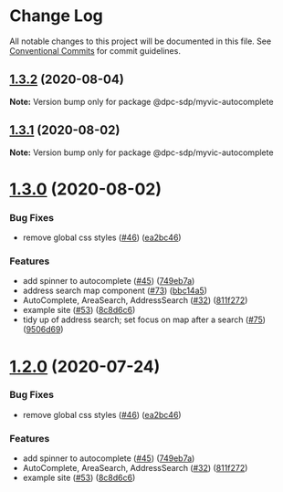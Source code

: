 # Change Log

All notable changes to this project will be documented in this file.
See [Conventional Commits](https://conventionalcommits.org) for commit guidelines.

## [1.3.2](https://github.com/dpc-sdp/myvictoria-vic-gov-au/tree/master/packages/AutoComplete/compare/v1.3.1...v1.3.2) (2020-08-04)

**Note:** Version bump only for package @dpc-sdp/myvic-autocomplete





## [1.3.1](https://github.com/dpc-sdp/myvictoria-vic-gov-au/tree/master/packages/AutoComplete/compare/v1.3.0...v1.3.1) (2020-08-02)

**Note:** Version bump only for package @dpc-sdp/myvic-autocomplete





# [1.3.0](https://github.com/dpc-sdp/myvictoria-vic-gov-au/tree/master/packages/AutoComplete/compare/v1.1.3...v1.3.0) (2020-08-02)


### Bug Fixes

* remove global css styles ([#46](https://github.com/dpc-sdp/myvictoria-vic-gov-au/tree/master/packages/AutoComplete/issues/46)) ([ea2bc46](https://github.com/dpc-sdp/myvictoria-vic-gov-au/tree/master/packages/AutoComplete/commit/ea2bc4669ba6218b4e831736c9d6a03d6cbd4298))


### Features

* add spinner to autocomplete ([#45](https://github.com/dpc-sdp/myvictoria-vic-gov-au/tree/master/packages/AutoComplete/issues/45)) ([749eb7a](https://github.com/dpc-sdp/myvictoria-vic-gov-au/tree/master/packages/AutoComplete/commit/749eb7a3a17afbd86f76ab2f6c85b3ad4ce8cd1d))
* address search map component ([#73](https://github.com/dpc-sdp/myvictoria-vic-gov-au/tree/master/packages/AutoComplete/issues/73)) ([bbc14a5](https://github.com/dpc-sdp/myvictoria-vic-gov-au/tree/master/packages/AutoComplete/commit/bbc14a5b569cf8e7b2b4c1c606ba3125529189fb))
* AutoComplete, AreaSearch, AddressSearch ([#32](https://github.com/dpc-sdp/myvictoria-vic-gov-au/tree/master/packages/AutoComplete/issues/32)) ([811f272](https://github.com/dpc-sdp/myvictoria-vic-gov-au/tree/master/packages/AutoComplete/commit/811f272cdd271188b12a575a5ceca3fd96953116))
* example site ([#53](https://github.com/dpc-sdp/myvictoria-vic-gov-au/tree/master/packages/AutoComplete/issues/53)) ([8c8d6c6](https://github.com/dpc-sdp/myvictoria-vic-gov-au/tree/master/packages/AutoComplete/commit/8c8d6c6e56b8772cdacc303d689358fe74ee791d))
* tidy up of address search; set focus on map after a search ([#75](https://github.com/dpc-sdp/myvictoria-vic-gov-au/tree/master/packages/AutoComplete/issues/75)) ([9506d69](https://github.com/dpc-sdp/myvictoria-vic-gov-au/tree/master/packages/AutoComplete/commit/9506d6948f7d620fe45f01fcf5da7a7ef9e935c3))





# [1.2.0](https://github.com/dpc-sdp/myvictoria-vic-gov-au/tree/master/packages/AutoComplete/compare/v1.1.3...v1.2.0) (2020-07-24)


### Bug Fixes

* remove global css styles ([#46](https://github.com/dpc-sdp/myvictoria-vic-gov-au/tree/master/packages/AutoComplete/issues/46)) ([ea2bc46](https://github.com/dpc-sdp/myvictoria-vic-gov-au/tree/master/packages/AutoComplete/commit/ea2bc4669ba6218b4e831736c9d6a03d6cbd4298))


### Features

* add spinner to autocomplete ([#45](https://github.com/dpc-sdp/myvictoria-vic-gov-au/tree/master/packages/AutoComplete/issues/45)) ([749eb7a](https://github.com/dpc-sdp/myvictoria-vic-gov-au/tree/master/packages/AutoComplete/commit/749eb7a3a17afbd86f76ab2f6c85b3ad4ce8cd1d))
* AutoComplete, AreaSearch, AddressSearch ([#32](https://github.com/dpc-sdp/myvictoria-vic-gov-au/tree/master/packages/AutoComplete/issues/32)) ([811f272](https://github.com/dpc-sdp/myvictoria-vic-gov-au/tree/master/packages/AutoComplete/commit/811f272cdd271188b12a575a5ceca3fd96953116))
* example site ([#53](https://github.com/dpc-sdp/myvictoria-vic-gov-au/tree/master/packages/AutoComplete/issues/53)) ([8c8d6c6](https://github.com/dpc-sdp/myvictoria-vic-gov-au/tree/master/packages/AutoComplete/commit/8c8d6c6e56b8772cdacc303d689358fe74ee791d))
